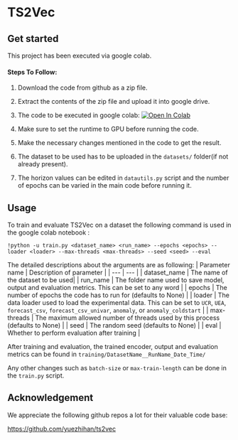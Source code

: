 # TS2Vec

## Get started
This project has been executed via google colab.

#### Steps To Follow:

1. Download the code from github as a zip file.

2. Extract the contents of the zip file and upload it into google drive.

3. The code to be executed in google colab:  [![Open In Colab](https://colab.research.google.com/assets/colab-badge.svg)](https://colab.research.google.com/drive/1hQQyMlAj5Wez1HPhuIZjRMFeI4QQWo1s#scrollTo=FkdOPwpCJP3v)

4. Make sure to set the runtime to GPU before running the code.

5. Make the necessary changes mentioned in the code to get the result.

6. The dataset to be used has to be uploaded in the `datasets/` folder(if not already present).

7. The horizon values can be edited in `datautils.py` script and the number of epochs can be varied in the main code before running it. 

## Usage

To train and evaluate TS2Vec on a dataset the following command is used in the google colab notebook :

```train & evaluate
!python -u train.py <dataset_name> <run_name> --epochs <epochs> --loader <loader> --max-threads <max-threads> --seed <seed> --eval
```
The detailed descriptions about the arguments are as following:
| Parameter name | Description of parameter |
| --- | --- |
| dataset_name | The name of the dataset to be used|
| run_name | The folder name used to save model, output and evaluation metrics. This can be set to any word |
| epochs | The number of epochs the code has to run for (defaults to None) |
| loader | The data loader used to load the experimental data. This can be set to `UCR`, `UEA`, `forecast_csv`, `forecast_csv_univar`, `anomaly`, or `anomaly_coldstart` |
| max-threads | The maximum allowed number of threads used by this process (defaults to None) |
| seed | The random seed (defaults to None) |
| eval | Whether to perform evaluation after training |

After training and evaluation, the trained encoder, output and evaluation metrics can be found in `training/DatasetName__RunName_Date_Time/`


Any other changes such as `batch-size` or `max-train-length` can be done in the `train.py` script.

## Acknowledgement

We appreciate the following github repos a lot for their valuable code base:

https://github.com/yuezhihan/ts2vec
